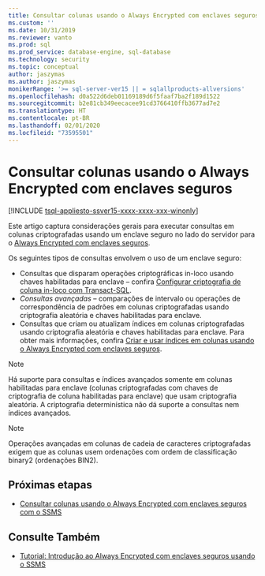 ```yaml
---
title: Consultar colunas usando o Always Encrypted com enclaves seguros | Microsoft Docs
ms.custom: ''
ms.date: 10/31/2019
ms.reviewer: vanto
ms.prod: sql
ms.prod_service: database-engine, sql-database
ms.technology: security
ms.topic: conceptual
author: jaszymas
ms.author: jaszymas
monikerRange: '>= sql-server-ver15 || = sqlallproducts-allversions'
ms.openlocfilehash: d0a522d6deb01169189d6f5faaf7ba2f189d1522
ms.sourcegitcommit: b2e81cb349eecacee91cd3766410ffb3677ad7e2
ms.translationtype: HT
ms.contentlocale: pt-BR
ms.lasthandoff: 02/01/2020
ms.locfileid: "73595501"
---
```

# <a name="query-columns-using-always-encrypted-with-secure-enclaves"></a>Consultar colunas usando o Always Encrypted com enclaves seguros
[!INCLUDE [tsql-appliesto-ssver15-xxxx-xxxx-xxx-winonly](../../../includes/tsql-appliesto-ssver15-xxxx-xxxx-xxx-winonly.md)]

Este artigo captura considerações gerais para executar consultas em colunas criptografadas usando um enclave seguro no lado do servidor para o [Always Encrypted com enclaves seguros](always-encrypted-enclaves.md). 

Os seguintes tipos de consultas envolvem o uso de um enclave seguro:
- Consultas que disparam operações criptográficas in-loco usando chaves habilitadas para enclave – confira [Configurar criptografia de coluna in-loco com Transact-SQL](always-encrypted-enclaves-configure-encryption-tsql.md).
- *Consultas avançadas* – comparações de intervalo ou operações de correspondência de padrões em colunas criptografadas usando criptografia aleatória e chaves habilitadas para enclave.
- Consultas que criam ou atualizam índices em colunas criptografadas usando criptografia aleatória e chaves habilitadas para enclave. Para obter mais informações, confira [Criar e usar índices em colunas usando o Always Encrypted com enclaves seguros](always-encrypted-enclaves-create-use-indexes.md).

> [!NOTE]
> Há suporte para consultas e índices avançados somente em colunas habilitadas para enclave (colunas criptografadas com chaves de criptografia de coluna habilitadas para enclave) que usam criptografia aleatória. A criptografia determinística não dá suporte a consultas nem índices avançados.

> [!NOTE]
> Operações avançadas em colunas de cadeia de caracteres criptografadas exigem que as colunas usem ordenações com ordem de classificação binary2 (ordenações BIN2). 


## <a name="next-steps"></a>Próximas etapas
- [Consultar colunas usando o Always Encrypted com enclaves seguros com o SSMS](always-encrypted-enclaves-query-columns-ssms.md)

## <a name="see-also"></a>Consulte Também
- [Tutorial: Introdução ao Always Encrypted com enclaves seguros usando o SSMS](../tutorial-getting-started-with-always-encrypted-enclaves.md)

